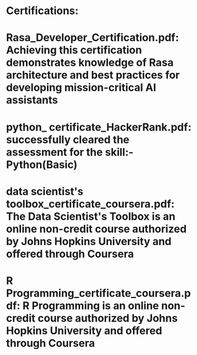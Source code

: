 # Certifications: 

# Rasa_Developer_Certification.pdf: Achieving this certification demonstrates knowledge of Rasa architecture and best practices for developing mission-critical AI assistants

# python_ certificate_HackerRank.pdf: successfully cleared the assessment for the skill:- Python(Basic) 

# data scientist's toolbox_certificate_coursera.pdf: The Data Scientist's Toolbox is an online non-credit course authorized by Johns Hopkins University and offered through Coursera

# R Programming_certificate_coursera.pdf: R Programming is an online non-credit course authorized by Johns Hopkins University and offered through Coursera
